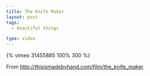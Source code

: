 ```yaml
---
title: The Knife Maker
layout: post
tags:
  - beautiful things

type: video
---
```


{% vimeo 31455885 100% 300 %}

From <http://thisismadebyhand.com/film/the_knife_maker>.